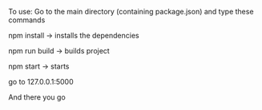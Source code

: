 To use:
Go to the main directory (containing package.json) and type these commands


npm install -> installs the dependencies


npm run build -> builds project


npm start -> starts

go to 127.0.0.1:5000

And there you go

